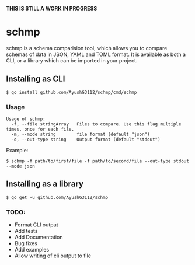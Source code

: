 **THIS IS STILL A WORK IN PROGRESS**

# schmp


schmp is a schema comparision tool, which allows you to compare schemas of data in JSON, YAML and TOML format.
It is available as both a CLI, or a library which can be imported in your project.

## Installing as CLI

``` console
$ go install github.com/AyushG3112/schmp/cmd/schmp
```


### Usage

```
Usage of schmp:
  -f, --file stringArray   Files to compare. Use this flag multiple times, once for each file.
  -m, --mode string        file format (default "json")
  -o, --out-type string    Output format (default "stdout")
```

Example:

``` console
$ schmp -f path/to/first/file -f path/to/second/file --out-type stdout --mode json
```

## Installing as a library

``` console
$ go get -u github.com/AyushG3112/schmp
```

### TODO:

 - Format CLI output
 - Add tests
 - Add Documentation
 - Bug fixes
 - Add examples
 - Allow writing of cli output to file
 